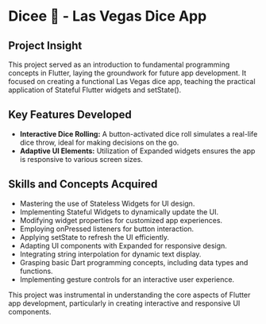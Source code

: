 # Dicee 🎲 - Las Vegas Dice App

## Project Insight

This project served as an introduction to fundamental programming concepts in Flutter, laying the groundwork for future app development. It focused on creating a functional Las Vegas dice app, teaching the practical application of Stateful Flutter widgets and setState().

## Key Features Developed

- **Interactive Dice Rolling:** A button-activated dice roll simulates a real-life dice throw, ideal for making decisions on the go.
- **Adaptive UI Elements:** Utilization of Expanded widgets ensures the app is responsive to various screen sizes.

## Skills and Concepts Acquired

- Mastering the use of Stateless Widgets for UI design.
- Implementing Stateful Widgets to dynamically update the UI.
- Modifying widget properties for customized app experiences.
- Employing onPressed listeners for button interaction.
- Applying setState to refresh the UI efficiently.
- Adapting UI components with Expanded for responsive design.
- Integrating string interpolation for dynamic text display.
- Grasping basic Dart programming concepts, including data types and functions.
- Implementing gesture controls for an interactive user experience.

This project was instrumental in understanding the core aspects of Flutter app development, particularly in creating interactive and responsive UI components.
